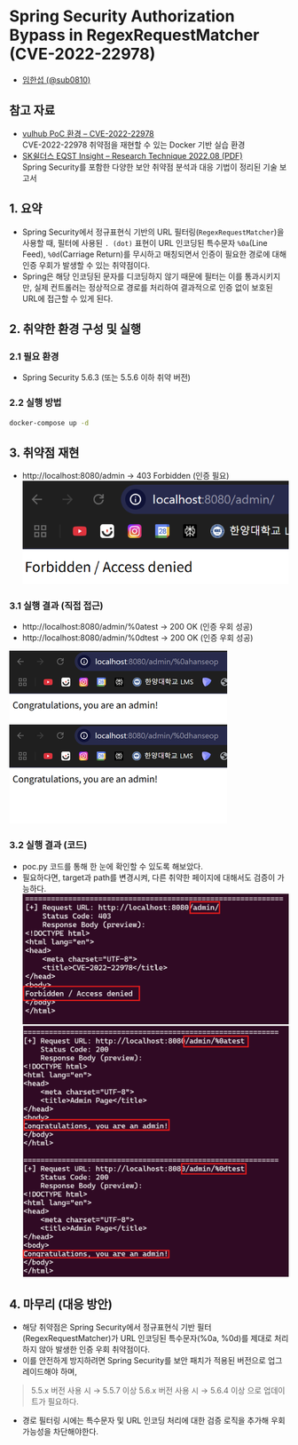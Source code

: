 # Spring Security Authorization Bypass in RegexRequestMatcher (CVE-2022-22978)
- [임한섭 (@sub0810)](https://github.com/sub0810)


## 참고 자료
- [vulhub PoC 환경 – CVE-2022-22978](https://github.com/vulhub/vulhub/tree/master/spring/CVE-2022-22978)  
  CVE-2022-22978 취약점을 재현할 수 있는 Docker 기반 실습 환경
- [SK쉴더스 EQST Insight – Research Technique 2022.08 (PDF)](https://www.skshieldus.com/download/files/download.do?o_fname=EQST%20insight_Research%20Technique_202208.pdf&r_fname=20220818113152277.pdf)  
  Spring Security를 포함한 다양한 보안 취약점 분석과 대응 기법이 정리된 기술 보고서

## 1. 요약
- Spring Security에서 정규표현식 기반의 URL 필터링(`RegexRequestMatcher`)을 사용할 때, 필터에 사용된 `. (dot)` 표현이 URL 인코딩된 특수문자 `%0a`(Line Feed), `%0d`(Carriage Return)를 무시하고 매칭되면서 인증이 필요한 경로에 대해 인증 우회가 발생할 수 있는 취약점이다.
- Spring은 해당 인코딩된 문자를 디코딩하지 않기 때문에 필터는 이를 통과시키지만, 실제 컨트롤러는 정상적으로 경로를 처리하여 결과적으로 인증 없이 보호된 URL에 접근할 수 있게 된다.

## 2. 취약한 환경 구성 및 실행
### 2.1 필요 환경
- Spring Security 5.6.3 (또는 5.5.6 이하 취약 버전)
### 2.2 실행 방법
```bash
docker-compose up -d
```

## 3. 취약점 재현
- http://localhost:8080/admin → 403 Forbidden (인증 필요)
![](./forbidden.png)
### 3.1 실행 결과 (직접 접근)
- http://localhost:8080/admin/%0atest → 200 OK (인증 우회 성공)
- http://localhost:8080/admin/%0dtest → 200 OK (인증 우회 성공)

![](./bypassed.png)
### 3.2 실행 결과 (코드)
- poc.py 코드를 통해 한 눈에 확인할 수 있도록 해보았다.
- 필요하다면, target과 path를 변경시켜, 다른 취약한 페이지에 대해서도 검증이 가능하다.
![](./forbidden_checked_by_code.png)
![](./bypassed_checked_by_code.png)

## 4. 마무리 (대응 방안)
- 해당 취약점은 Spring Security에서 정규표현식 기반 필터(RegexRequestMatcher)가 URL 인코딩된 특수문자(%0a, %0d)를 제대로 처리하지 않아 발생한 인증 우회 취약점이다.
- 이를 안전하게 방지하려면 Spring Security를 보안 패치가 적용된 버전으로 업그레이드해야 하며, 
> 5.5.x 버전 사용 시 → 5.5.7 이상
> 5.6.x 버전 사용 시 → 5.6.4 이상
으로 업데이트가 필요하다.
- 경로 필터링 시에는 특수문자 및 URL 인코딩 처리에 대한 검증 로직을 추가해 우회 가능성을 차단해야한다.

